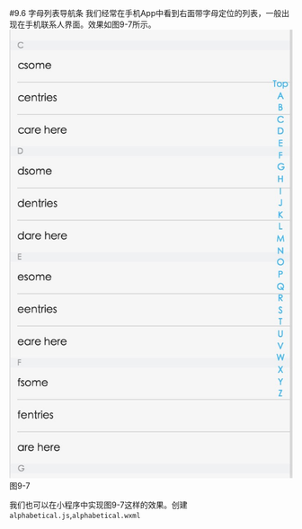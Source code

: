 #9.6 字母列表导航条
我们经常在手机App中看到右面带字母定位的列表，一般出现在手机联系人界面。效果如图9-7所示。
![](/assets/9-7.png)图9-7

我们也可以在小程序中实现图9-7这样的效果。创建`alphabetical.js`,`alphabetical.wxml`